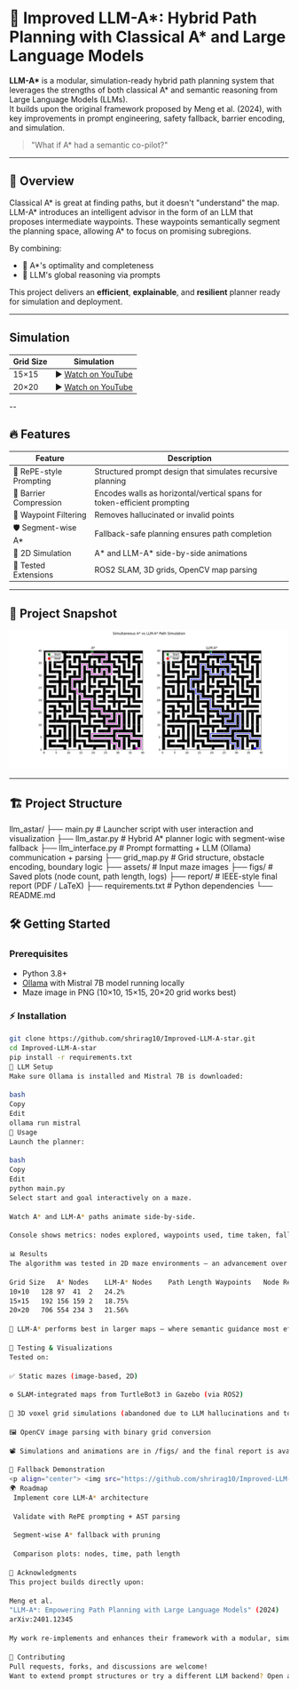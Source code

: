 # 🤖 Improved LLM-A*: Hybrid Path Planning with Classical A* and Large Language Models

**LLM-A\*** is a modular, simulation-ready hybrid path planning system that leverages the strengths of both classical A* and semantic reasoning from Large Language Models (LLMs).  
It builds upon the original framework proposed by Meng et al. (2024), with key improvements in prompt engineering, safety fallback, barrier encoding, and simulation.

> "What if A* had a semantic co-pilot?"

---

## 👀 Overview

Classical A* is great at finding paths, but it doesn't "understand" the map.  
LLM-A* introduces an intelligent advisor in the form of an LLM that proposes intermediate waypoints. These waypoints semantically segment the planning space, allowing A* to focus on promising subregions.

By combining:
- 🔁 A*'s optimality and completeness  
- 🧠 LLM's global reasoning via prompts  

This project delivers an **efficient**, **explainable**, and **resilient** planner ready for simulation and deployment.

---

## Simulation

| Grid Size | Simulation |
|-----------|------------|
| 15×15     | ▶️ [Watch on YouTube](https://youtu.be/yj0_0vLn0eA) |
| 20×20     | ▶️ [Watch on YouTube](https://youtu.be/_1uj5l019Uo) |
--

## 🔥 Features

| Feature | Description |
|--------|-------------|
| 🧠 RePE-style Prompting | Structured prompt design that simulates recursive planning |
| 🧱 Barrier Compression | Encodes walls as horizontal/vertical spans for token-efficient prompting |
| 🧹 Waypoint Filtering | Removes hallucinated or invalid points |
| 🛡️ Segment-wise A* | Fallback-safe planning ensures path completion |
| 🎥 2D Simulation | A* and LLM-A* side-by-side animations |
| 🔬 Tested Extensions | ROS2 SLAM, 3D grids, OpenCV map parsing |

---

## 📁 Project Snapshot

<p align="center">
  <img src="https://github.com/shrirag10/Improved-LLM-A-star/blob/main/figs/20x20.png" width="700" alt="A* vs LLM-A* comparison in 20x20 maze">
</p>

---

## 🏗️ Project Structure

llm_astar/
├── main.py                # Launcher script with user interaction and visualization
├── llm_astar.py           # Hybrid A* planner logic with segment-wise fallback
├── llm_interface.py       # Prompt formatting + LLM (Ollama) communication + parsing
├── grid_map.py            # Grid structure, obstacle encoding, boundary logic
├── assets/                # Input maze images
├── figs/                  # Saved plots (node count, path length, logs)
├── report/                # IEEE-style final report (PDF / LaTeX)
├── requirements.txt       # Python dependencies
└── README.md  


## 🛠️ Getting Started

### Prerequisites

- Python 3.8+
- [Ollama](https://ollama.com) with Mistral 7B model running locally
- Maze image in PNG (10×10, 15×15, 20×20 grid works best)

### ⚡ Installation

```bash
git clone https://github.com/shrirag10/Improved-LLM-A-star.git
cd Improved-LLM-A-star
pip install -r requirements.txt
🔄 LLM Setup
Make sure Ollama is installed and Mistral 7B is downloaded:

bash
Copy
Edit
ollama run mistral
🚀 Usage
Launch the planner:

bash
Copy
Edit
python main.py
Select start and goal interactively on a maze.

Watch A* and LLM-A* paths animate side-by-side.

Console shows metrics: nodes explored, waypoints used, time taken, fallbacks triggered.

📊 Results
The algorithm was tested in 2D maze environments — an advancement over the original static implementation.

Grid Size	A* Nodes	LLM-A* Nodes	Path Length	Waypoints	Node Reduction
10×10	128	97	41	2	24.2%
15×15	192	156	159	2	18.75%
20×20	706	554	234	3	21.56%

🧠 LLM-A* performs best in larger maps — where semantic guidance most effectively reduces unnecessary expansion.

🧪 Testing & Visualizations
Tested on:

✅ Static mazes (image-based, 2D)

⚙️ SLAM-integrated maps from TurtleBot3 in Gazebo (via ROS2)

🧩 3D voxel grid simulations (abandoned due to LLM hallucinations and token limits)

🖼️ OpenCV image parsing with binary grid conversion

📽️ Simulations and animations are in /figs/ and the final report is avaulable in /report/.

🛑 Fallback Demonstration
<p align="center"> <img src="https://github.com/shrirag10/Improved-LLM-A-star/blob/main/figs/Fallback.png" width="500" alt="LLM fallback to A* on failure"> </p>
🌍 Roadmap
 Implement core LLM-A* architecture

 Validate with RePE prompting + AST parsing

 Segment-wise A* fallback with pruning

 Comparison plots: nodes, time, path length

🙌 Acknowledgments
This project builds directly upon:

Meng et al.
"LLM-A*: Empowering Path Planning with Large Language Models" (2024)
arXiv:2401.12345

My work re-implements and enhances their framework with a modular, simulation-ready architecture and cost-aware prompt logic.

🤝 Contributing
Pull requests, forks, and discussions are welcome!
Want to extend prompt structures or try a different LLM backend? Open an issue or fork away!
